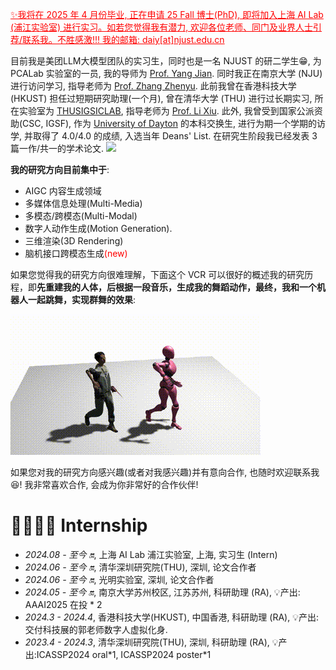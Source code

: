 <font color="#ff0000"><u>✨我将在 2025 年 4 月份毕业, 正在申请 25 Fall 博士(PhD), 即将加入上海 AI Lab (浦江实验室) 进行实习。如若您觉得我有潜力, 欢迎各位老师、同门及业界人士引荐/联系我。不胜感激!!! 我的邮箱: daiy[at]njust.edu.cn </u></font>


目前我是美团LLM大模型团队的实习生，同时也是一名 NJUST 的研二学生😁, 为 PCALab 实验室的一员, 我的导师为 [Prof. Yang Jian](http://www.patternrecognition.asia/jian/). 同时我正在南京大学 (NJU) 进行访问学习, 指导老师为 [Prof. Zhang Zhenyu](https://jessezhang92.github.io/). 此前我曾在香港科技大学 (HKUST) 担任过短期研究助理(一个月), 曾在清华大学 (THU) 进行过长期实习, 所在实验室为 [THUSIGSICLAB](https://thusigsclub.github.io/thu.github.io/), 指导老师为 [Prof. Li Xiu](https://scholar.google.com/citations?user=Xrh1OIUAAAAJ&hl=zh-CN). 此外, 我曾受到国家公派资助(CSC, IGSF), 作为 [University of Dayton](https://udayton.edu/) 的本科交换生, 进行为期一个学期的访学, 并取得了 4.0/4.0 的成绩, 入选当年 Deans' List. 在研究生阶段我已经发表 3 篇一作/共一的学术论文.  <a href='https://scholar.google.com/citations?user=lTE-iwYAAAAJ'><img src="https://img.shields.io/endpoint?url={{ url | url_encode }}&logo=Google%20Scholar&labelColor=f6f6f6&color=9cf&style=flat&label=引用"></a> 

 __我的研究方向目前集中于__: 
 - AIGC 内容生成领域
 - 多媒体信息处理(Multi-Media)
 - 多模态/跨模态(Multi-Modal) 
 - 数字人动作生成(Motion Generation). 
 - 三维渲染(3D Rendering)
 - 脑机接口跨模态生成<font color="#ff0000">(new)</font>

如果您觉得我的研究方向很难理解，下面这个 VCR 可以很好的概述我的研究历程，即**先重建我的人体，后根据一段音乐，生成我的舞蹈动作，最终，我和一个机器人一起跳舞，实现群舞的效果**:

![](images/30001-0150.gif)


如果您对我的研究方向感兴趣(或者对我感兴趣)并有意向合作, 也随时欢迎联系我😆! 我非常喜欢合作, 会成为你非常好的合作伙伴!

<span class='anchor' id='-gzsx'></span>


# 👨‍👩‍👧‍👦 Internship
- *2024.08 - 至今 🔛*, 上海 AI Lab 浦江实验室, 上海, 实习生 (Intern)
- *2024.06 - 至今 🔛*, 清华深圳研究院(THU), 深圳, 论文合作者
- *2024.06 - 至今 🔛*, 光明实验室, 深圳, 论文合作者
- *2024.05 - 至今 🔛*, 南京大学苏州校区, 江苏苏州, 科研助理 (RA), 💡产出: AAAI2025 在投 * 2
- *2024.3 - 2024.4*, 香港科技大学(HKUST), 中国香港, 科研助理 (RA), 💡产出: 交付科技展的郭老师数字人虚拟化身.
- *2023.4 - 2024.3*, 清华深圳研究院(THU), 深圳, 科研助理 (RA), 💡产出:ICASSP2024 oral\*1, ICASSP2024 poster\*1
